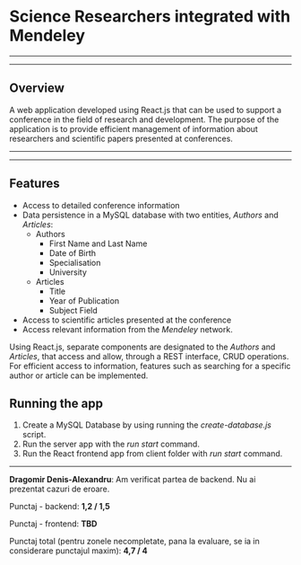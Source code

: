 # Science Researchers integrated with Mendeley
---
---
## Overview

A web application developed using React.js that can be used to support a conference in the field of research and development. The purpose of the application is to provide efficient management of information about researchers and scientific papers presented at conferences.

---
---
## Features

- Access to detailed conference information
- Data persistence in a MySQL database with two entities, _Authors_ and _Articles_:
    - Authors
        - First Name and Last Name
        - Date of Birth
        - Specialisation
        - University
    - Articles
        - Title
        - Year of Publication
        - Subject Field
- Access to scientific articles presented at the conference
- Access relevant information from the _Mendeley_ network.

Using React.js, separate components are designated to the _Authors_ and _Articles_, that access and allow, through a REST interface, CRUD operations. For efficient access to information, features such as searching for a specific author or article can be implemented.

## Running the app
1. Create a MySQL Database by using running the *create-database.js* script.
2. Run the server app with the *run start* command.
3. Run the React frontend app from client folder with *run start* command.

<hr>

**Dragomir Denis-Alexandru**: Am verificat partea de backend. Nu ai prezentat cazuri de eroare.

Punctaj - backend: **1,2 / 1,5**

Punctaj - frontend: **TBD**

Punctaj total (pentru zonele necompletate, pana la evaluare, se ia in considerare punctajul maxim): **4,7 / 4**
